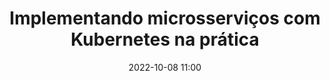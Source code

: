 ---
title: 'Implementando microsserviços com Kubernetes na prática'
type: palestra
speakers:
  - Vinícius Campitelli
speakersPictures: []
picture: assets/images/schedule/vinicius-campitelli.jpg
linkedin: 
twitter: vcampitelli
instagram: 
date: '2022-10-08 11:00'
rooms:
  - 2
  - 3
---